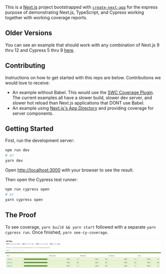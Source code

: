 This is a [Next.js](https://nextjs.org/) project bootstrapped with [`create-next-app`](https://github.com/vercel/next.js/tree/canary/packages/create-next-app) for the express purpose of demonstrating Next.js, TypeScript, and Cypress working together with working coverage reports.

## Older Versions

You can see an example that should work with any combination of Next.js 9 thru 12 and Cypress 5 thru 9
[here](https://github.com/kylemh/next-ts-with-cypress-coverage/tree/next9thru12-and-cypress5thru9).

## Contributing

Instructions on how to get started with this repo are below. Contributions we would love to receive:

- An example without Babel. This would use the
  [SWC Coverage Plugin](https://github.com/kwonoj/swc-plugin-coverage-instrument). The current examples all have a
  slower build, slower dev server, and slower hot reload than Next.js applications that DONT use Babel.
- An example using [Next.js's App Directory](https://beta.nextjs.org/docs/getting-started) and providing coverage for
  server components.

## Getting Started

First, run the development server:

```bash
npm run dev
# or
yarn dev
```

Open [http://localhost:3000](http://localhost:3000) with your browser to see the result.

Then open the Cypress test runner:

```bash
npm run cypress open
# or
yarn cypress open
```

## The Proof

To see coverage, `yarn build && yarn start` followed with a separate `yarn cypress run`.
Once finished, `yarn see-cy-coverage`.

![Screenshot of coverage report](./coverage_screenshot_next13.png)
